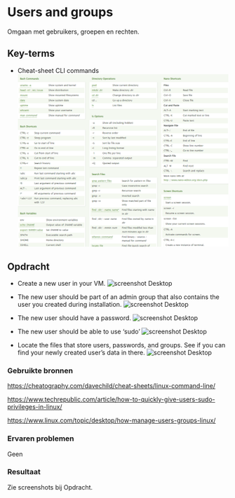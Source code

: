 # Users and groups

Omgaan met gebruikers, groepen en rechten.

## Key-terms

- Cheat-sheet CLI commands
![screenshot Desktop](../00_includes/LNX/LNX02_00.png)

## Opdracht

- Create a new user in your VM.
![screenshot Desktop](../00_includes/LNX/LNX05_01.png)

- The new user should be part of an admin group that also contains the user you created during installation.
![screenshot Desktop](../00_includes/LNX/LNX05_01.png)

- The new user should have a password.
![screenshot Desktop](../00_includes/LNX/LNX05_02.png)

- The new user should be able to use ‘sudo’
![screenshot Desktop](../00_includes/LNX/LNX05_04.png)

- Locate the files that store users, passwords, and groups. See if you can find your newly created user’s data in there.
![screenshot Desktop](../00_includes/LNX/LNX05_03.png)

### Gebruikte bronnen

<https://cheatography.com/davechild/cheat-sheets/linux-command-line/>

<https://www.techrepublic.com/article/how-to-quickly-give-users-sudo-privileges-in-linux/>

<https://www.linux.com/topic/desktop/how-manage-users-groups-linux/>

### Ervaren problemen

Geen

### Resultaat

Zie screenshots bij Opdracht.
